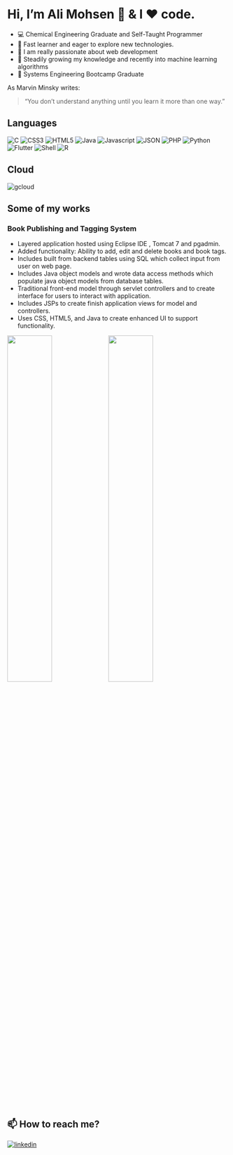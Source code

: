 # Hi, I’m Ali Mohsen 👋 & I ❤️ code.
- :computer:	Chemical Engineering Graduate and Self-Taught Programmer
- 👀 Fast learner and eager to explore new technologies. 
- 🌱 I am really passionate about web development
- 💞️ Steadily growing my knowledge and recently into machine learning algorithms
- :school: Systems Engineering Bootcamp Graduate

As Marvin Minsky writes:
>“You don’t understand anything until you learn it more than one way.” 

## Languages

![C](https://img.shields.io/badge/C%2B%2B-00599C?style=for-the-badge&logo=c%2B%2B&logoColor=white)
	![CSS3](https://img.shields.io/badge/CSS3-1572B6?style=for-the-badge&logo=css3&logoColor=white)
  ![HTML5](https://img.shields.io/badge/HTML5-E34F26?style=for-the-badge&logo=html5&logoColor=white)
    ![Java](https://img.shields.io/badge/Java-ED8B00?style=for-the-badge&logo=java&logoColor=white)
    ![Javascript](https://img.shields.io/badge/JavaScript-323330?style=for-the-badge&logo=javascript&logoColor=F7DF1E)
    	![JSON](https://img.shields.io/badge/json-5E5C5C?style=for-the-badge&logo=json&logoColor=white)
      ![PHP](https://img.shields.io/badge/PHP-777BB4?style=for-the-badge&logo=php&logoColor=white)
      ![Python](https://img.shields.io/badge/Python-FFD43B?style=for-the-badge&logo=python&logoColor=blue)
      ![Flutter](https://img.shields.io/badge/Flutter-02569B?style=for-the-badge&logo=flutter&logoColor=white)
      ![Shell](https://img.shields.io/badge/Shell_Script-121011?style=for-the-badge&logo=gnu-bash&logoColor=white)
     ![R](https://img.shields.io/badge/R-276DC3?style=for-the-badge&logo=r&logoColor=white)

  
## Cloud
  ![gcloud](https://img.shields.io/badge/Google_Cloud-4285F4?style=for-the-badge&logo=google-cloud&logoColor=white)
  

## Some of my works

### Book Publishing and Tagging System
-	Layered application hosted using Eclipse IDE , Tomcat 7 and pgadmin.
- Added functionality: Ability to add, edit and delete books and book tags. 
-	Includes built from backend tables using SQL which collect input from user on web page.
-	Includes Java object models and wrote data access methods which populate java object models from database tables.
-	Traditional front-end model through servlet controllers and to create interface for users to interact with application.
-	Includes JSPs to create finish application views for model and controllers.
- Uses CSS, HTML5, and Java to create enhanced UI to support functionality.


<img src="https://i.imgur.com/dYzHnBw.gif" width="45%"></img> <img src="https://i.imgur.com/zeMuSNc.gif" width="45%"></img> 

## 📫 How to reach me?

[![linkedin](https://img.shields.io/badge/LinkedIn-0077B5?style=for-the-badge&logo=linkedin&logoColor=white)](https://www.linkedin.com/in/alimohs/)



<!---
mohsenalis/mohsenalis is a ✨ special ✨ repository because its `README.md` (this file) appears on your GitHub profile.
You can click the Preview link to take a look at your changes.
--->
